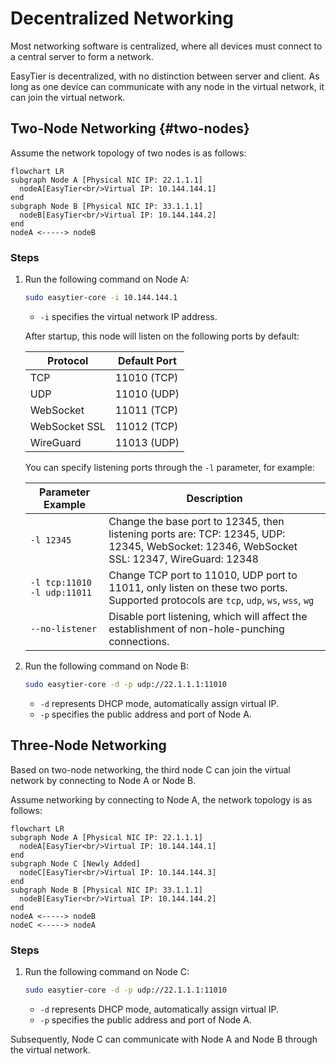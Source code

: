 # Decentralized Networking

Most networking software is centralized, where all devices must connect to a central server to form a network.

EasyTier is decentralized, with no distinction between server and client. As long as one device can communicate with any node in the virtual network, it can join the virtual network.

## Two-Node Networking {#two-nodes}

Assume the network topology of two nodes is as follows:

```mermaid
flowchart LR
subgraph Node A [Physical NIC IP: 22.1.1.1]
  nodeA[EasyTier<br/>Virtual IP: 10.144.144.1]
end
subgraph Node B [Physical NIC IP: 33.1.1.1]
  nodeB[EasyTier<br/>Virtual IP: 10.144.144.2]
end
nodeA <-----> nodeB
```

### Steps

1. Run the following command on Node A:

   ```sh
   sudo easytier-core -i 10.144.144.1
   ```

   - `-i` specifies the virtual network IP address.

   After startup, this node will listen on the following ports by default:

   | Protocol      | Default Port |
   | ------------- | ------------ |
   | TCP           | 11010 (TCP)  |
   | UDP           | 11010 (UDP)  |
   | WebSocket     | 11011 (TCP)  |
   | WebSocket SSL | 11012 (TCP)  |
   | WireGuard     | 11013 (UDP)  |

   You can specify listening ports through the `-l` parameter, for example:

   | Parameter Example           | Description                                                                                                                               |
   | --------------------------- | ----------------------------------------------------------------------------------------------------------------------------------------- |
   | `-l 12345`                  | Change the base port to 12345, then listening ports are: TCP: 12345, UDP: 12345, WebSocket: 12346, WebSocket SSL: 12347, WireGuard: 12348 |
   | `-l tcp:11010 -l udp:11011` | Change TCP port to 11010, UDP port to 11011, only listen on these two ports. Supported protocols are `tcp`, `udp`, `ws`, `wss`, `wg`      |
   | `--no-listener`             | Disable port listening, which will affect the establishment of non-hole-punching connections.                                             |

2. Run the following command on Node B:

   ```sh
   sudo easytier-core -d -p udp://22.1.1.1:11010
   ```

   - `-d` represents DHCP mode, automatically assign virtual IP.
   - `-p` specifies the public address and port of Node A.

## Three-Node Networking

Based on two-node networking, the third node C can join the virtual network by connecting to Node A or Node B.

Assume networking by connecting to Node A, the network topology is as follows:

```mermaid
flowchart LR
subgraph Node A [Physical NIC IP: 22.1.1.1]
  nodeA[EasyTier<br/>Virtual IP: 10.144.144.1]
end
subgraph Node C [Newly Added]
  nodeC[EasyTier<br/>Virtual IP: 10.144.144.3]
end
subgraph Node B [Physical NIC IP: 33.1.1.1]
  nodeB[EasyTier<br/>Virtual IP: 10.144.144.2]
end
nodeA <-----> nodeB
nodeC <-----> nodeA
```

### Steps

1. Run the following command on Node C:

   ```sh
   sudo easytier-core -d -p udp://22.1.1.1:11010
   ```

   - `-d` represents DHCP mode, automatically assign virtual IP.
   - `-p` specifies the public address and port of Node A.

Subsequently, Node C can communicate with Node A and Node B through the virtual network.
